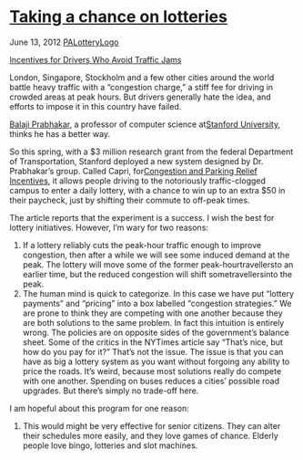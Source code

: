 # [Taking a chance on lotteries](/2012/06/13/taking-a-chance-on-lotteries/ "Taking a chance on lotteries")

June 13, 2012
[PALotteryLogo](http://priceroads.com/2012/06/13/taking-a-chance-on-lotteries/)

[Incentives for Drivers Who Avoid Traffic Jams](http://www.nytimes.com/2012/06/12/science/experimental-campaigns-pay-drivers-to-avoid-rush-hour-traffic.html?_r=4&pagewanted=1&ref=science#comments)

London, Singapore, Stockholm and a few other cities around the world battle heavy traffic with a “congestion charge,” a stiff fee for driving in crowded areas at peak hours. But drivers generally hate the idea, and efforts to impose it in this country have failed.

[Balaji Prabhakar](http://www.stanford.edu/~balaji/ "Web site"), a professor of computer science at[Stanford University](http://topics.nytimes.com/top/reference/timestopics/organizations/s/stanford_university/index.html?inline=nyt-org "More articles about Stanford University"), thinks he has a better way.

So this spring, with a $3 million research grant from the federal Department of Transportation, Stanford deployed a new system designed by Dr. Prabhakar’s group. Called Capri, for[Congestion and Parking Relief Incentives](https://stanfordcapri.org/welcomeinfo.php "Web site"), it allows people driving to the notoriously traffic-clogged campus to enter a daily lottery, with a chance to win up to an extra $50 in their paycheck, just by shifting their commute to off-peak times.

The article reports that the experiment is a success. I wish the best for lottery initiatives. However, I’m wary for two reasons:

1.  If a lottery reliably cuts the peak-hour traffic enough to improve congestion, then after a while we will see some induced demand at the peak. The lottery will move some of the former peak-hourtravellersto an earlier time, but the reduced congestion will shift sometravellersinto the peak.
2.  The human mind is quick to categorize. In this case we have put “lottery payments” and “pricing” into a box labelled “congestion strategies.” We are prone to think they are competing with one another because they are both solutions to the same problem. In fact this intuition is entirely wrong. The policies are on opposite sides of the government’s balance sheet. Some of the critics in the NYTimes article say “That’s nice, but how do you pay for it?” That’s not the issue. The issue is that you can have as big a lottery system as you want without forgoing any ability to price the roads. It’s weird, because most solutions really do compete with one another. Spending on buses reduces a cities’ possible road upgrades. But there’s simply no trade-off here.

I am hopeful about this program for one reason:

1.  This would might be very effective for senior citizens. They can alter their schedules more easily, and they love games of chance. Elderly people love bingo, lotteries and slot machines.
